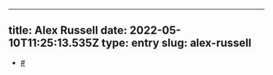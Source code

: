 
---
title: Alex Russell 
date: 2022-05-10T11:25:13.535Z
type: entry
slug: alex-russell
---
*  [#](#627a64fc-cd91-42d6-915b-28f67116370c)

